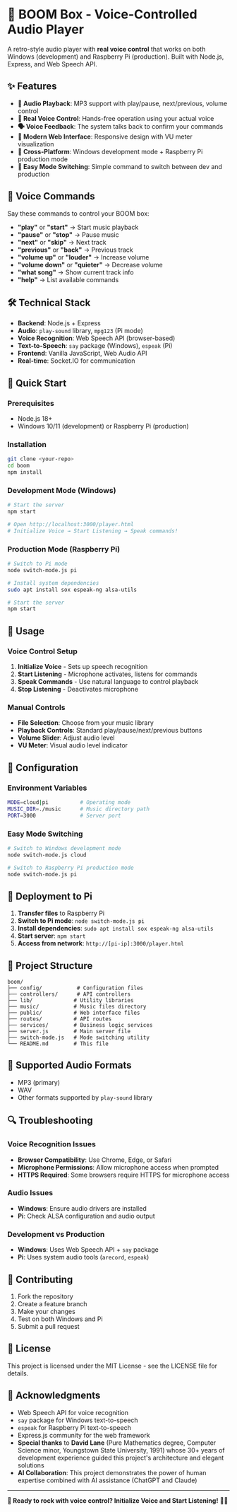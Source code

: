 # 🎵 BOOM Box - Voice-Controlled Audio Player

A retro-style audio player with **real voice control** that works on both Windows (development) and Raspberry Pi (production). Built with Node.js, Express, and Web Speech API.

## ✨ Features

- **🎵 Audio Playback**: MP3 support with play/pause, next/previous, volume control
- **🎤 Real Voice Control**: Hands-free operation using your actual voice
- **🗣️ Voice Feedback**: The system talks back to confirm your commands
- **📱 Modern Web Interface**: Responsive design with VU meter visualization
- **🔄 Cross-Platform**: Windows development mode + Raspberry Pi production mode
- **🔧 Easy Mode Switching**: Simple command to switch between dev and production

## 🎤 Voice Commands

Say these commands to control your BOOM box:

- **"play"** or **"start"** → Start music playback
- **"pause"** or **"stop"** → Pause music
- **"next"** or **"skip"** → Next track
- **"previous"** or **"back"** → Previous track  
- **"volume up"** or **"louder"** → Increase volume
- **"volume down"** or **"quieter"** → Decrease volume
- **"what song"** → Show current track info
- **"help"** → List available commands

## 🛠️ Technical Stack

- **Backend**: Node.js + Express
- **Audio**: `play-sound` library, `mpg123` (Pi mode)
- **Voice Recognition**: Web Speech API (browser-based)
- **Text-to-Speech**: `say` package (Windows), `espeak` (Pi)
- **Frontend**: Vanilla JavaScript, Web Audio API
- **Real-time**: Socket.IO for communication

## 🚀 Quick Start

### Prerequisites
- Node.js 18+ 
- Windows 10/11 (development) or Raspberry Pi (production)

### Installation
```bash
git clone <your-repo>
cd boom
npm install
```

### Development Mode (Windows)
```bash
# Start the server
npm start

# Open http://localhost:3000/player.html
# Initialize Voice → Start Listening → Speak commands!
```

### Production Mode (Raspberry Pi)
```bash
# Switch to Pi mode
node switch-mode.js pi

# Install system dependencies
sudo apt install sox espeak-ng alsa-utils

# Start the server
npm start
```

## 🎯 Usage

### Voice Control Setup
1. **Initialize Voice** - Sets up speech recognition
2. **Start Listening** - Microphone activates, listens for commands
3. **Speak Commands** - Use natural language to control playback
4. **Stop Listening** - Deactivates microphone

### Manual Controls
- **File Selection**: Choose from your music library
- **Playback Controls**: Standard play/pause/next/previous buttons
- **Volume Slider**: Adjust audio level
- **VU Meter**: Visual audio level indicator

## 🔧 Configuration

### Environment Variables
```bash
MODE=cloud|pi          # Operating mode
MUSIC_DIR=./music      # Music directory path
PORT=3000              # Server port
```

### Easy Mode Switching
```bash
# Switch to Windows development mode
node switch-mode.js cloud

# Switch to Raspberry Pi production mode  
node switch-mode.js pi
```

## 🍓 Deployment to Pi

1. **Transfer files** to Raspberry Pi
2. **Switch to Pi mode**: `node switch-mode.js pi`
3. **Install dependencies**: `sudo apt install sox espeak-ng alsa-utils`
4. **Start server**: `npm start`
5. **Access from network**: `http://[pi-ip]:3000/player.html`

## 📁 Project Structure
```
boom/
├── config/           # Configuration files
├── controllers/      # API controllers
├── lib/             # Utility libraries
├── music/           # Music files directory
├── public/          # Web interface files
├── routes/          # API routes
├── services/        # Business logic services
├── server.js        # Main server file
├── switch-mode.js   # Mode switching utility
└── README.md        # This file
```

## 🎵 Supported Audio Formats
- MP3 (primary)
- WAV
- Other formats supported by `play-sound` library

## 🔍 Troubleshooting

### Voice Recognition Issues
- **Browser Compatibility**: Use Chrome, Edge, or Safari
- **Microphone Permissions**: Allow microphone access when prompted
- **HTTPS Required**: Some browsers require HTTPS for microphone access

### Audio Issues
- **Windows**: Ensure audio drivers are installed
- **Pi**: Check ALSA configuration and audio output

### Development vs Production
- **Windows**: Uses Web Speech API + `say` package
- **Pi**: Uses system audio tools (`arecord`, `espeak`)

## 🤝 Contributing

1. Fork the repository
2. Create a feature branch
3. Make your changes
4. Test on both Windows and Pi
5. Submit a pull request

## 📄 License

This project is licensed under the MIT License - see the LICENSE file for details.

## 🙏 Acknowledgments

- Web Speech API for voice recognition
- `say` package for Windows text-to-speech
- `espeak` for Raspberry Pi text-to-speech
- Express.js community for the web framework
- **Special thanks** to **David Lane** (Pure Mathematics degree, Computer Science minor, Youngstown State University, 1991) whose 30+ years of development experience guided this project's architecture and elegant solutions
- **AI Collaboration**: This project demonstrates the power of human expertise combined with AI assistance (ChatGPT and Claude)

---

**🎤 Ready to rock with voice control? Initialize Voice and Start Listening!** 🎵✨
